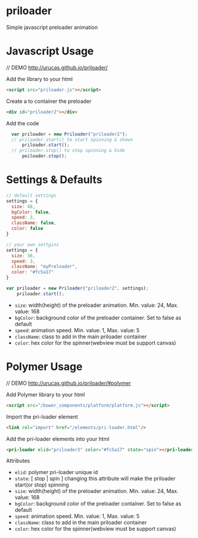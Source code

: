 priloader
=========

Simple javascript preloader animation


Javascript Usage
================
// DEMO <a href="http://urucas.github.io/priloader/" target="_blank">http://urucas.github.io/priloader/</a>

Add the library to your html 
``` html
<script src="priloader.js"></script>
```

Create a to container the preloader
``` html
<div id="priloader2"></div>
```

Add the code
``` javascript
  var priloader = new Priloader("priloader2"); 
  // priloader.start() to start spinning & shown
      priloader.start();
  // priloader.stop() to stop spinning & hide
      peiloader.stop();
```

Settings & Defaults
=================
``` javascript
// default settings
settings = {
  size: 48,
  bgColor: false,
  speed: 3,
  className: false,
  color: false
}

// your own settgins
settings = {
  size: 36,
  speed: 3,
  className: "myPreloader",
  color: "#fc5a17"
}

var priloader = new Priloader("priloader2", settings); 
    priloader.start();
```

* `size`: width(height) of the preloader animation. Min. value: 24, Max. value: 168
* `bgColor`: background color of the preloader container. Set to false as default
* `speed`: animation speed. Min. value: 1, Max. value: 5
* `className`: class to add in the main priloader container
* `color`: hex color for the spinner(webview must be support canvas)

Polymer Usage
=============
// DEMO <a href="http://urucas.github.io/priloader/#polymer" target="_blank">http://urucas.github.io/priloader/#polymer</a>

Add Polymer library to your html
``` html
<script src="/bower_components/platform/platform.js"></script>
```

Import the pri-loader element
``` html
<link rel="import" href="/elements/pri-loader.html"/>
```

Add the pri-loader elements into your html
``` html
<pri-loader elid="priloader3" color="#fc5a17" state="spin"></pri-loader>
```

Attributes
* `elid`: polymer pri-loader unique id
* `state`: [ stop | spin ] changing this attribute will make the priloader start(or stop) spinning
* `size`: width(height) of the preloader animation. Min. value: 24, Max. value: 168
* `bgColor`: background color of the preloader container. Set to false as default
* `speed`: animation speed. Min. value: 1, Max. value: 5
* `className`: class to add in the main priloader container
* `color`: hex color for the spinner(webview must be support canvas)

